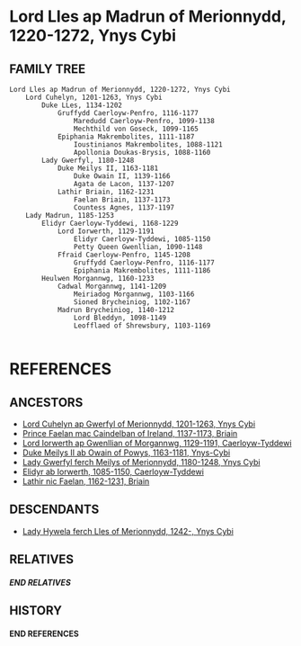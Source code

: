 # Lord Lles ap Madrun of Merionnydd, 1220-1272, Ynys Cybi

## FAMILY TREE 
```
Lord Lles ap Madrun of Merionnydd, 1220-1272, Ynys Cybi
    Lord Cuhelyn, 1201-1263, Ynys Cybi
        Duke LLes, 1134-1202
            Gruffydd Caerloyw-Penfro, 1116-1177
                Maredudd Caerloyw-Penfro, 1099-1138        
                Mechthild von Goseck, 1099-1165
            Epiphania Makrembolites, 1111-1187
                Ioustinianos Makrembolites, 1088-1121
                Apollonia Doukas-Brysis, 1088-1160
        Lady Gwerfyl, 1180-1248
            Duke Meilys II, 1163-1181
                Duke Owain II, 1139-1166
                Agata de Lacon, 1137-1207
            Lathir Briain, 1162-1231
                Faelan Briain, 1137-1173
                Countess Agnes, 1137-1197
    Lady Madrun, 1185-1253
        Elidyr Caerloyw-Tyddewi, 1168-1229
            Lord Iorwerth, 1129-1191
                Elidyr Caerloyw-Tyddewi, 1085-1150
                Petty Queen Gwenllian, 1090-1148
            Ffraid Caerloyw-Penfro, 1145-1208
                Gruffydd Caerloyw-Penfro, 1116-1177
                Epiphania Makrembolites, 1111-1186                
        Heulwen Morgannwg, 1160-1233
            Cadwal Morgannwg, 1141-1209
                Meiriadog Morgannwg, 1103-1166
                Sioned Brycheiniog, 1102-1167
            Madrun Brycheiniog, 1140-1212
                Lord Bleddyn, 1098-1149
                Leofflaed of Shrewsbury, 1103-1169        
        
```


# REFERENCES

## ANCESTORS
* [Lord Cuhelyn ap Gwerfyl of Merionnydd, 1201-1263, Ynys Cybi](cuhelyn_ap_gwerfyl_1201.md)
* [Prince Faelan mac Caindelban of Ireland, 1137-1173, Briain](faelan_mac_caindelban_1137.md)
* [Lord Iorwerth ap Gwenllian of Morgannwg, 1129-1191, Caerloyw-Tyddewi](iorwerth_ap_gwenllian_1129.md)
* [Duke Meilys II ab Owain of Powys, 1163-1181, Ynys-Cybi](meilys_ii_ab_owain_1163.md)
* [Lady Gwerfyl ferch Meilys of Merionnydd, 1180-1248, Ynys Cybi](gwerfyl_ferch_meilys_1180.md)
* [Elidyr ab Iorwerth, 1085-1150, Caerloyw-Tyddewi](elidyr_ab_iorwerth_1085.md)
* [Lathir nic Faelan, 1162-1231, Briain](lathir_nic_faelan_1162.md)

## DESCENDANTS
* [Lady Hywela ferch Lles of Merionnydd, 1242-, Ynys Cybi](hywela_ferch_lles_1242.md)

## RELATIVES

##### END RELATIVES 
## HISTORY

#### END REFERENCES
